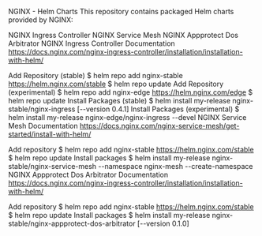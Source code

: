 NGINX - Helm Charts
This repository contains packaged Helm charts provided by NGINX:

NGINX Ingress Controller
NGINX Service Mesh
NGINX Appprotect Dos Arbitrator
NGINX Ingress Controller
Documentation
https://docs.nginx.com/nginx-ingress-controller/installation/installation-with-helm/

Add Repository (stable)
$ helm repo add nginx-stable https://helm.nginx.com/stable
$ helm repo update
Add Repository (experimental)
$ helm repo add nginx-edge https://helm.nginx.com/edge
$ helm repo update
Install Packages (stable)
$ helm install my-release nginx-stable/nginx-ingress [--version 0.4.1]
Install Packages (experimental)
$ helm install my-release nginx-edge/nginx-ingress --devel
NGINX Service Mesh
Documentation
https://docs.nginx.com/nginx-service-mesh/get-started/install-with-helm/

Add repository
$ helm repo add nginx-stable https://helm.nginx.com/stable
$ helm repo update
Install packages
$ helm install my-release nginx-stable/nginx-service-mesh --namespace nginx-mesh --create-namespace
NGINX Appprotect Dos Arbitrator
Documentation
https://docs.nginx.com/nginx-ingress-controller/installation/installation-with-helm/

Add repository
$ helm repo add nginx-stable https://helm.nginx.com/stable
$ helm repo update
Install packages
$ helm install my-release nginx-stable/nginx-appprotect-dos-arbitrator [--version 0.1.0]
